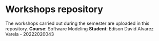# Workshops repository

The workshops carried out during the semester are uploaded in this repository.
**Course**: Software Modeling
**Student**: Edison David Alvarez Varela - 20222020043
